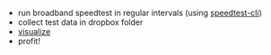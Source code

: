 * run broadband speedtest in regular intervals (using [speedtest-cli](https://github.com/sivel/speedtest-cli))
* collect test data in dropbox folder
* [visualize](https://ds.captnswing.net/speedtest.html)
* profit!
